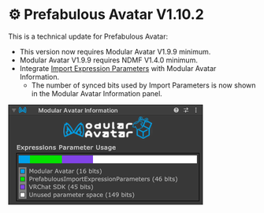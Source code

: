 ﻿---
date: 2024-03-28T12:00
---

# ⚙️ Prefabulous Avatar V1.10.2

This is a technical update for Prefabulous Avatar:
- This version now requires Modular Avatar V1.9.9 minimum.
- Modular Avatar V1.9.9 requires NDMF V1.4.0 minimum.
- Integrate [Import Expression Parameters](/docs/products/prefabulous-avatar/component-reference/import-expression-parameters) with Modular Avatar Information.
  - The number of synced bits used by Import Parameters is now shown in the Modular Avatar Information panel.

![2024-03-27-p1-Unity_yH0bzcLRVK.png](img%2F2024-03-27-p1-Unity_yH0bzcLRVK.png)
